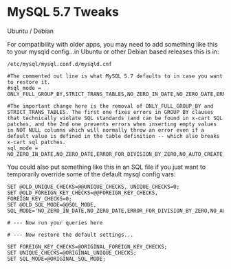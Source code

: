 # MySQL 5.7 Tweaks

Ubuntu / Debian

For compatibility with older apps, you may need to add something like this to your mysqld config...in Ubuntu or other Debian based releases this is in:

 `/etc/mysql/mysql.conf.d/mysqld.cnf`

```mysql
#The commented out line is what MySQL 5.7 defaults to in case you want to restore it. 
#sql_mode = ONLY_FULL_GROUP_BY,STRICT_TRANS_TABLES,NO_ZERO_IN_DATE,NO_ZERO_DATE,ERROR_FOR_DIVISION_BY_ZERO,NO_AUTO_CREATE_USER,NO_ENGINE_SUBSTITUTION

#The important change here is the removal of ONLY_FULL_GROUP_BY and STRICT_TRANS_TABLES. The first one fixes errors in GROUP BY clauses that technically violate SQL standards (and can be found in x-cart SQL patches, and the 2nd one prevents errors when inserting empty values in NOT NULL columns which will normally throw an error even if a default value is defined in the table definition -- which also breaks x-cart sql patches.
sql_mode = NO_ZERO_IN_DATE,NO_ZERO_DATE,ERROR_FOR_DIVISION_BY_ZERO,NO_AUTO_CREATE_USER,NO_ENGINE_SUBSTITUTION
```

You could also put something like this in an SQL file if you just want to temporarily override some of the default mysql config vars:

```mysql
SET @OLD_UNIQUE_CHECKS=@@UNIQUE_CHECKS, UNIQUE_CHECKS=0;
SET @OLD_FOREIGN_KEY_CHECKS=@@FOREIGN_KEY_CHECKS, FOREIGN_KEY_CHECKS=0;
SET @OLD_SQL_MODE=@@SQL_MODE, SQL_MODE='NO_ZERO_IN_DATE,NO_ZERO_DATE,ERROR_FOR_DIVISION_BY_ZERO,NO_AUTO_CREATE_USER,NO_ENGINE_SUBSTITUTION';

# --- Now run your queries here

# --- Now restore the default settings...

SET FOREIGN_KEY_CHECKS=@ORIGINAL_FOREIGN_KEY_CHECKS;
SET UNIQUE_CHECKS=@ORIGINAL_UNIQUE_CHECKS;
SET SQL_MODE=@ORIGINAL_SQL_MODE;
```

